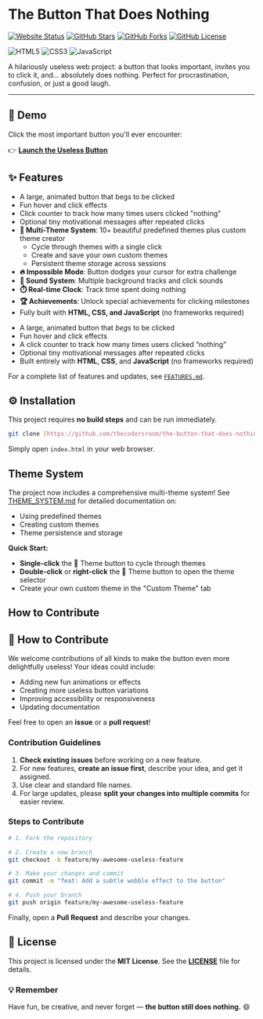 # The Button That Does Nothing

[![Website Status](https://img.shields.io/website?url=https%3A%2F%2Fthecodersroom.github.io%2Fthe-button-that-does-nothing&label=live%20site&style=flat-square)](https://thecodersroom.github.io/the-button-that-does-nothing)
[![GitHub Stars](https://img.shields.io/github/stars/thecodersroom/the-button-that-does-nothing?style=social)](https://github.com/thecodersroom/the-button-that-does-nothing/stargazers)
[![GitHub Forks](https://img.shields.io/github/forks/thecodersroom/the-button-that-does-nothing?style=social)](https://github.com/thecodersroom/the-button-that-does-nothing/network/members)
[![GitHub License](https://img.shields.io/github/license/thecodersroom/the-button-that-does-nothing)](./LICENSE)

![HTML5](https://img.shields.io/badge/-HTML5-E34F26?style=flat-square&logo=html5&logoColor=white)
![CSS3](https://img.shields.io/badge/-CSS3-1572B6?style=flat-square&logo=css3&logoColor=white)
![JavaScript](https://img.shields.io/badge/-JavaScript-F7DF1E?style=flat-square&logo=javascript&logoColor=black)

A hilariously useless web project: a button that looks important, invites you to click it, and… absolutely does nothing. Perfect for procrastination, confusion, or just a good laugh.

---

## 🚀 Demo

Click the most important button you'll ever encounter:

👉 **[Launch the Useless Button](https://thecodersroom.github.io/the-button-that-does-nothing)**



## ✨ Features

- A large, animated button that begs to be clicked
- Fun hover and click effects
- Click counter to track how many times users clicked "nothing"
- Optional tiny motivational messages after repeated clicks
- **🎨 Multi-Theme System**: 10+ beautiful predefined themes plus custom theme creator
  - Cycle through themes with a single click
  - Create and save your own custom themes
  - Persistent theme storage across sessions
- **🔥 Impossible Mode**: Button dodges your cursor for extra challenge
- **🎵 Sound System**: Multiple background tracks and click sounds
- **⏱️ Real-time Clock**: Track time spent doing nothing
- **🏆 Achievements**: Unlock special achievements for clicking milestones
- Fully built with **HTML, CSS, and JavaScript** (no frameworks required)
* A large, animated button that *begs* to be clicked
* Fun hover and click effects
* A click counter to track how many times users clicked “nothing”
* Optional tiny motivational messages after repeated clicks
* Built entirely with **HTML**, **CSS**, and **JavaScript** (no frameworks required)

For a complete list of features and updates, see [`FEATURES.md`](./FEATURES.md).



## ⚙️ Installation

This project requires **no build steps** and can be run immediately.

```bash
git clone [https://github.com/thecodersroom/the-button-that-does-nothing.git](https://github.com/thecodersroom/the-button-that-does-nothing.git)
````

Simply open `index.html` in your web browser.


## Theme System

The project now includes a comprehensive multi-theme system! See [THEME_SYSTEM.md](THEME_SYSTEM.md) for detailed documentation on:
- Using predefined themes
- Creating custom themes
- Theme persistence and storage

**Quick Start:**
- **Single-click** the 🎨 Theme button to cycle through themes
- **Double-click** or **right-click** the 🎨 Theme button to open the theme selector
- Create your own custom theme in the "Custom Theme" tab

## How to Contribute

## 🤝 How to Contribute

We welcome contributions of all kinds to make the button even more delightfully useless\! Your ideas could include:

  * Adding new fun animations or effects
  * Creating more useless button variations
  * Improving accessibility or responsiveness
  * Updating documentation

Feel free to open an **issue** or a **pull request**\!

### Contribution Guidelines

1.  **Check existing issues** before working on a new feature.
2.  For new features, **create an issue first**, describe your idea, and get it assigned.
3.  Use clear and standard file names.
4.  For large updates, please **split your changes into multiple commits** for easier review.

### Steps to Contribute

```bash
# 1. Fork the repository

# 2. Create a new branch
git checkout -b feature/my-awesome-useless-feature

# 3. Make your changes and commit
git commit -m "feat: Add a subtle wobble effect to the button"

# 4. Push your branch
git push origin feature/my-awesome-useless-feature
```

Finally, open a **Pull Request** and describe your changes.



## 📄 License

This project is licensed under the **MIT License**. See the **[LICENSE](./LICENSE)** file for details.



### 💡 Remember

Have fun, be creative, and never forget — **the button still does nothing.** 😄

